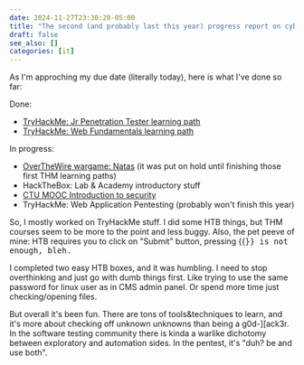 ```yaml
---
date: 2024-11-27T23:30:28-05:00
title: "The second (and probably last this year) progress report on cyber learning"
draft: false
see_also: []
categories: [it]
---
```


As I'm approching my due date (literally today), here is what I've done so far:

Done:
- [TryHackMe: Jr Penetration Tester learning path](https://tryhackme-certificates.s3-eu-west-1.amazonaws.com/THM-FO0RKYGLWJ.pdf)
- [TryHackMe: Web Fundamentals learning path](https://tryhackme-certificates.s3-eu-west-1.amazonaws.com/THM-RCUOTDRZ2Y.pdf)

In progress:
- [OverTheWire wargame: Natas](https://overthewire.org/wargames/natas/) (it was put on hold until finishing those first THM learning paths)
- HackTheBox: Lab & Academy introductory stuff
- [CTU MOOC Introduction to security](https://cybersecurity.bsy.fel.cvut.cz/docs/about/)
- TryHackMe: Web Application Pentesting (probably won't finish this year)

So, I mostly worked on TryHackMe stuff. I did some HTB things, but THM courses seem to be more to the point and less buggy. Also, the pet peeve of mine: HTB requires you to click on "Submit" button, pressing {{<kbd Enter>}} is not enough, bleh.

I completed two easy HTB boxes, and it was humbling. I need to stop overthinking and just go with dumb things first. Like trying to use the same password for linux user as in CMS admin panel. Or spend more time just checking/opening files. 

But overall it's been fun. There are tons of tools&techniques to learn, and it's more about checking off unknown unknowns than being a g0d-][ack3r. In the software testing community there is kinda a warlike dichotomy between exploratory and automation sides. In the pentest, it's "duh? be and use both".
